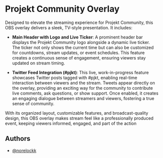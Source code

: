 # Projekt Community Overlay

Designed to elevate the streaming experience for Projekt Community, this OBS overlay delivers a sleek, TV-style presentation. It includes:

- **Main Header with Logo and Live Ticker**: A prominent header bar displays the Projekt Community logo alongside a dynamic live ticker. The ticker not only shows the current time but can also be customized for countdowns, stream updates, or event schedules. This feature creates a continuous sense of engagement, ensuring viewers stay updated on stream timing.

- **Twitter Feed Integration (#pjkt)**: This live, work-in-progress feature showcases Twitter posts tagged with #pjkt, enabling real-time interaction between viewers and the stream. Tweets appear directly on the overlay, providing an exciting way for the community to contribute live comments, ask questions, or show support. Once enabled, it creates an engaging dialogue between streamers and viewers, fostering a true sense of community.

With its organized layout, customizable features, and broadcast-quality design, this OBS overlay makes stream feel like a professionally produced event, keeping viewers informed, engaged, and part of the action

## Authors

- [@norelockk](https://www.github.com/norelockk)
